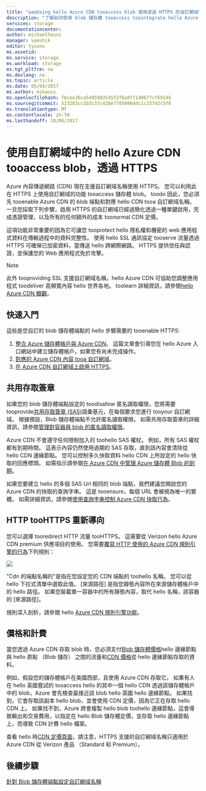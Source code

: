 ```yaml
---
title: "aaaUsing hello Azure CDN tooaccess blob 使用透過 HTTPS 的自訂網域"
description: "了解如何使用 blob 儲存體 tooaccess toointegrate hello Azure CDN 的 blob 使用自訂網域透過 HTTPS"
services: storage
documentationcenter: 
author: michaelhauss
manager: vamshik
editor: tysonn
ms.assetid: 
ms.service: storage
ms.workload: storage
ms.tgt_pltfrm: na
ms.devlang: na
ms.topic: article
ms.date: 05/04/2017
ms.author: mihauss
ms.openlocfilehash: f6cee36ca5495983545f2f6a8ff140677cf6914b
ms.sourcegitcommit: 523283cc1b3c37c428e77850964dc1c33742c5f0
ms.translationtype: MT
ms.contentlocale: zh-TW
ms.lasthandoff: 10/06/2017
---
```

# <a name="using-hello-azure-cdn-tooaccess-blobs-with-custom-domains-over-https"></a>使用自訂網域中的 hello Azure CDN tooaccess blob，透過 HTTPS

Azure 內容傳遞網路 (CDN) 現在支援自訂網域名稱使用 HTTPS。
您可以利用此在 HTTPS 上使用自訂網域的功能 tooaccess 儲存體 blob。 toodo 因此，您必須先 tooenable Azure CDN 的 blob 端點和對應 hello CDN tooa 自訂網域名稱。 一旦您採取下列步驟，啟用 HTTPS 的自訂網域已經過簡化透過一種單鍵啟用，完成憑證管理，以及所有的任何額外的成本 toonormal CDN 定價。

這項功能非常重要的因為它可讓您 tooprotect hello 隱私權和機密的 web 應用程式資料在傳輸過程中的資料完整性。 使用 hello SSL 通訊協定 tooserve 流量透過 HTTPS 可確保已加密資料，當傳送 hello 跨網際網路。 HTTPS 提供信任與認證，並保護您的 Web 應用程式免於攻擊。

> [!NOTE]
> 此外 tooproviding SSL 支援自訂網域名稱，hello Azure CDN 可協助您調整應用程式 toodeliver 高頻寬內容 hello 世界各地。
> toolearn 詳細資訊，請參閱[hello Azure CDN 概觀](../../cdn/cdn-overview.md)。
>
>

## <a name="quick-start"></a>快速入門

這些是您自訂的 blob 儲存體端點的 hello 步驟需要的 tooenable HTTPS:

1.  [整合 Azure 儲存體帳戶與 Azure CDN](../../cdn/cdn-create-a-storage-account-with-cdn.md)。
    這篇文章會引導您在 hello Azure 入口網站中建立儲存體帳戶，如果您有尚未完成操作。
2.  [對應的 Azure CDN 內容 tooa 自訂網域](../../cdn/cdn-map-content-to-custom-domain.md)。
3.  [在 Azure CDN 自訂網域上啟用 HTTPS](../../cdn/cdn-custom-ssl.md)。

## <a name="shared-access-signatures"></a>共用存取簽章

如果您的 blob 儲存體端點設定的 toodisallow 匿名讀取權限，您將需要 tooprovide[共用存取簽章 (SAS)](../common/storage-dotnet-shared-access-signature-part-1.md?toc=%2fazure%2fstorage%2fblobs%2ftoc.json)語彙基元，在每個要求您進行 tooyour 自訂網域。 根據預設，Blob 儲存體端點不允許匿名讀取權限。 如需共用存取簽章的詳細資訊，請參閱[管理對容器與 blob 的匿名讀取權限](storage-manage-access-to-resources.md)。

Azure CDN 不會遵守任何限制加入的 toohello SAS 權杖。 例如，所有 SAS 權杖都有到期時間。 這表示內容仍然使用過期的 SAS 存取，直到該內容會清除從 hello CDN 邊緣節點。 您可以控制多久快取資料 hello CDN 上所設定的 hello 快取的回應標頭。 如需指示請參閱[在 Azure CDN 中管理 Azure 儲存體 Blob 的到期](../../cdn/cdn-manage-expiration-of-blob-content.md)。

如果您要建立 hello 的多個 SAS Url 相同的 blob 端點，我們建議您開啟您的 Azure CDN 的快取的查詢字串。 這是 tooensure，每個 URL 會被視為唯一的實體。 如需詳細資訊，請參閱[使用查詢字串控制 Azure CDN 快取行為](../../cdn/cdn-query-string.md)。

## <a name="http-toohttps-redirection"></a>HTTP tooHTTPS 重新導向

您可以選擇 tooredirect HTTP 流量 tooHTTPS。 這需要從 Verizon hello Azure CDN premium 供應項目的使用。 您需要[覆寫 HTTP 使用的 Azure CDN 規則引擎的行為](../../cdn/cdn-rules-engine.md)下列規則：

![](./media/storage-https-custom-domain-cdn/redirect-to-https.png)

"Cdn 的端點名稱的"是指在您設定您的 CDN 端點的 toohello 名稱。 您可以從 hello 下拉式清單中選取此值。 [來源路徑] 是指您靜態內容所在來源儲存體帳戶中的 hello 路徑。
如果您裝載單一容器中的所有靜態內容，取代 hello 名稱，該容器的 [來源路徑]。

規則深入剖析，請參閱 hello [Azure CDN 規則引擎功能](../../cdn/cdn-rules-engine-reference-features.md)。

## <a name="pricing-and-billing"></a>價格和計費

當您透過 Azure CDN 存取 blob 時，您必須支付[Blob 儲存體價格](https://azure.microsoft.com/pricing/details/storage/blobs/)hello 邊緣節點與 hello 原點 （Blob 儲存） 之間的流量和[CDN 價格](https://azure.microsoft.com/pricing/details/cdn/)從 hello 邊緣節點存取的資料。

例如，假設您的儲存體帳戶在美國西部，且使用 Azure CDN 存取它。 如果有人在 hello 英國嘗試的 tooaccess hello 的其中一個 hello CDN 透過該儲存體帳戶中的 blob，Azure 會先檢查最接近該 blob hello 英國 hello 邊緣節點。 如果找到，它會存取該副本 hello blob，並會使用 CDN 定價，因為它正在存取 hello CDN 上。 如果找不到，Azure 將會複製 hello blob toohello 邊緣節點，這會導致輸出和交易費用，以指定在 hello Blob 儲存體定價，並存取 hello 邊緣節點上，而導致 CDN 計費 hello 檔案。

查看 hello 時[CDN 定價頁面](https://azure.microsoft.com/pricing/details/cdn/)，請注意，HTTPS 支援的自訂網域名稱只適用於 Azure CDN 從 Verizon 產品 （Standard 和 Premium）。

## <a name="next-steps"></a>後續步驟

[針對 Blob 儲存體端點設定自訂網域名稱](storage-custom-domain-name.md)
